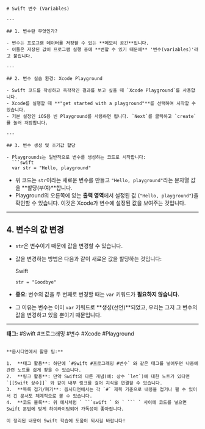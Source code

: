 ```
# Swift 변수 (Variables)

---

## 1. 변수란 무엇인가?

- 변수는 프로그램 데이터를 저장할 수 있는 **메모리 공간**입니다.
- 이들은 저장된 값이 프로그램 실행 중에 **변할 수 있기 때문에** '변수(variables)'라고 불립니다.

---

## 2. 변수 실습 환경: Xcode Playground

- Swift 코드를 작성하고 즉각적인 결과를 보고 싶을 때 `Xcode Playground`를 사용합니다.
- Xcode를 실행할 때 **"get started with a playground"**를 선택하여 시작할 수 있습니다.
- 기본 설정인 iOS용 빈 Playground를 사용하면 됩니다. `Next`를 클릭하고 `create`를 눌러 저장합니다.

---

## 3. 변수 생성 및 초기값 할당

- Playgrounds는 일반적으로 변수를 생성하는 코드로 시작합니다:
  ```swift
  var str = "Hello, playground"
```

- 위 코드는 `str`이라는 새로운 변수를 만들고 `"Hello, playground"`라는 문자열 값을 **할당(부여)**합니다.
- Playground의 오른쪽에 있는 **출력 영역**에서 설정된 값 (`"Hello, playground"`)을 확인할 수 있습니다. 이것은 Xcode가 변수에 설정된 값을 보여주는 것입니다.

---

## 4. 변수의 값 변경

- `str`은 변수이기 때문에 값을 변경할 수 있습니다.
- 값을 변경하는 방법은 다음과 같이 새로운 값을 할당하는 것입니다:
    
    Swift
    
    ```
    str = "Goodbye"
    ```
    
- **중요**: 변수의 값을 두 번째로 변경할 때는 `var` 키워드가 **필요하지 않습니다.**
- 그 이유는 변수는 이미 `var` 키워드로 **생성(선언)**되었고, 우리는 그저 그 변수의 값을 변경하고 있을 뿐이기 때문입니다.

---

**태그:** #Swift #프로그래밍 #변수 #Xcode #Playground

```

**옵시디언에서 활용 팁:**

1.  **태그 활용**: 하단에 `#Swift #프로그래밍 #변수` 와 같은 태그를 넣어두면 나중에 관련 노트를 쉽게 찾을 수 있습니다.
2.  **링크 활용**: 만약 Swift의 다른 개념(예: 상수 `let`)에 대한 노트가 있다면 `[[Swift 상수]]` 와 같이 내부 링크를 걸어 지식을 연결할 수 있습니다.
3.  **목록 접기/펴기**: 옵시디언에서는 각 `#` 제목 기준으로 내용을 접거나 펼 수 있어서 긴 문서도 체계적으로 볼 수 있습니다.
4.  **코드 블록**: 위 예시처럼 ` ```swift ` 와 ` ``` ` 사이에 코드를 넣으면 Swift 문법에 맞게 하이라이팅되어 가독성이 좋아집니다.

이 정리된 내용이 Swift 학습에 도움이 되시길 바랍니다!
```